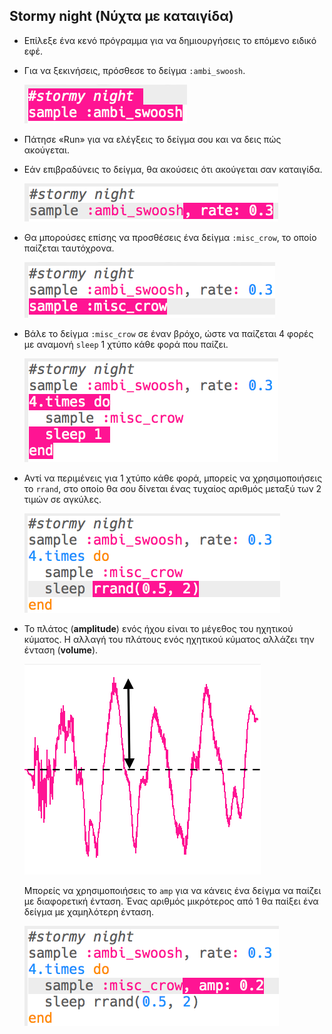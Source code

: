 ## Stormy night (Νύχτα με καταιγίδα)

+ Επίλεξε ένα κενό πρόγραμμα για να δημιουργήσεις το επόμενο ειδικό εφέ.

+ Για να ξεκινήσεις, πρόσθεσε το δείγμα `:ambi_swoosh`.
    
    ![στιγμιότυπο οθόνης](images/effects-storm-sample.png)

+ Πάτησε «Run» για να ελέγξεις το δείγμα σου και να δεις πώς ακούγεται.

+ Εάν επιβραδύνεις το δείγμα, θα ακούσεις ότι ακούγεται σαν καταιγίδα.
    
    ![στιγμιότυπο οθόνης](images/effects-storm-rate.png)

+ Θα μπορούσες επίσης να προσθέσεις ένα δείγμα `:misc_crow`, το οποίο παίζεται ταυτόχρονα.
    
    ![στιγμιότυπο οθόνης](images/effects-storm-crow.png)

+ Βάλε το δείγμα `:misc_crow` σε έναν βρόχο, ώστε να παίζεται 4 φορές με αναμονή `sleep` 1 χτύπο κάθε φορά που παίζει.
    
    ![στιγμιότυπο οθόνης](images/effects-storm-crow-repeat.png)

+ Αντί να περιμένεις για 1 χτύπο κάθε φορά, μπορείς να χρησιμοποιήσεις το `rrand`, στο οποίο θα σου δίνεται ένας τυχαίος αριθμός μεταξύ των 2 τιμών σε αγκύλες.
    
    ![στιγμιότυπο οθόνης](images/effects-storm-crow-rand.png)

+ Το πλάτος (**amplitude**) ενός ήχου είναι το μέγεθος του ηχητικού κύματος. Η αλλαγή του πλάτους ενός ηχητικού κύματος αλλάζει την ένταση (**volume**).
    
    ![πλάτος](images/effects-amplitude.png)
    
    Μπορείς να χρησιμοποιήσεις το `amp` για να κάνεις ένα δείγμα να παίζει με διαφορετική ένταση. Ένας αριθμός μικρότερος από 1 θα παίξει ένα δείγμα με χαμηλότερη ένταση.
    
    ![στιγμιότυπο οθόνης](images/effects-storm-crow-amp.png)